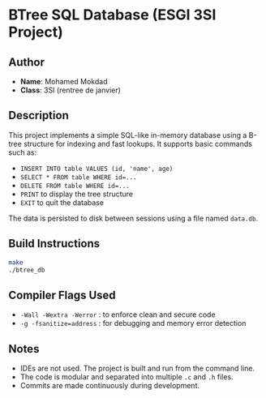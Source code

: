 # BTree SQL Database (ESGI 3SI Project)

## Author
- **Name**: Mohamed Mokdad
- **Class**: 3SI (rentree de janvier)

## Description
This project implements a simple SQL-like in-memory database using a B-tree structure for indexing and fast lookups. It supports basic commands such as:

- `INSERT INTO table VALUES (id, 'name', age)`
- `SELECT * FROM table WHERE id=...`
- `DELETE FROM table WHERE id=...`
- `PRINT` to display the tree structure
- `EXIT` to quit the database

The data is persisted to disk between sessions using a file named `data.db`.

## Build Instructions

```bash
make
./btree_db
```

## Compiler Flags Used

- `-Wall -Wextra -Werror` : to enforce clean and secure code
- `-g -fsanitize=address` : for debugging and memory error detection

## Notes

- IDEs are not used. The project is built and run from the command line.
- The code is modular and separated into multiple `.c` and `.h` files.
- Commits are made continuously during development.

